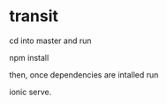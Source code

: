 # transit

cd into master and run

npm install

then, once dependencies are intalled run

ionic serve.
